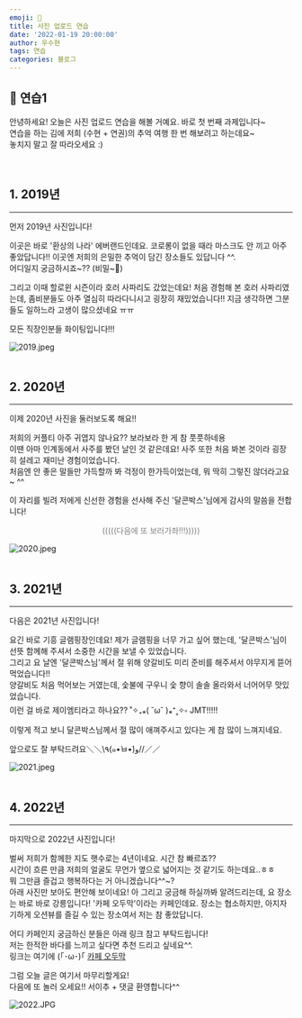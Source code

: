 ```yaml
---
emoji: 📑
title: 사진 업로드 연습
date: '2022-01-19 20:00:00'
author: 우수현
tags: 연습
categories: 블로그
---
```


##  📑 연습1
안녕하세요! 오늘은 사진 업로드 연습을 해볼 거예요. 바로 첫 번째 과제입니다~<br>
연습을 하는 김에 저희 (수현 + 연권)의 추억 여행 한 번 해보려고 하는데요~<br>
놓치지 말고 잘 따라오세요 :)  
<br>
<br>

## 1. 2019년 
---


먼저 2019년 사진입니다! 

이곳은 바로 '환상의 나라' 에버랜드인데요. 코로롱이 없을 때라 마스크도 안 끼고 아주 좋았답니다!!
이곳엔 저희의 은밀한 추억이 담긴 장소들도 있답니다 ^^.<br>
어디일지 궁금하시죠~?? (비밀~🤫)

그리고 이때 할로윈 시즌이라 호러 사파리도 갔었는데요! 처음 경험해 본 호러 사파리였는데, 좀비분들도 아주 열심히 따라다니시고 굉장히 재밌었습니다!! 지금 생각하면 그분들도 일하느라 고생이 많으셨네요 ㅠㅠ 

모든 직장인분들 화이팅입니다!!!

![2019.jpeg](2019.jpeg)
<br>
<br>

## 2. 2020년 
---

이제 2020년 사진을 둘러보도록 해요!!

저희의 커플티 아주 귀엽지 않나요?? 보라보라 한 게 참 풋풋하네용<br>
이땐 아마 인계동에서 사주를 봤던 날인 것 같은데요! 사주 또한 처음 봐본 것이라 굉장히 설레고 재미난 경험이었습니다.<br>
처음엔 안 좋은 말들만 가득할까 봐 걱정이 한가득이었는데, 뭐 딱히 그렇진 않더라고요~ ^^ 

이 자리를 빌려 저에게 신선한 경험을 선사해 주신 '달콘박스'님에게 감사의 말씀을 전합니다!<br>

<center>  <span style="color:grey">(((((다음에 또 보러가좌!!!)))))<grey></center>  

![2020.jpeg](2020.jpeg)
<br>
<br>

## 3. 2021년 
---
다음은 2021년 사진입니다!<br>

요긴 바로 기흥 글램핑장인데요! 제가 글램핑을 너무 가고 싶어 했는데, '달콘박스'님이 선뜻 함께해 주셔서 소중한 시간을 보낼 수 있었습니다.<br>
그리고 요 날엔 '달콘박스님'께서 절 위해 양갈비도 미리 준비를 해주셔서 야무지게 뜯어먹었습니다!!<br>
양갈비도 처음 먹어보는 거였는데, 숯불에 구우니 숯 향이 솔솔 올라와서 너어어무 맛있었습니다.<br>
이런 걸 바로 제이엠티라고 하나요?? ˚✧₊⁎( ˘ω˘ )⁎⁺˳✧༚ JMT!!!!!<br>
이렇게 적고 보니 달콘박스님께서 절 많이 애껴주시고 있다는 게 참 많이 느껴지네요.<br>

앞으로도 잘 부탁드려요＼＼\٩(๑•̀ㅂ•́)و//／／

![2021.jpeg](2021.jpeg)
<br>
<br>

## 4. 2022년 
---
마지막으로 2022년 사진입니다!

벌써 저희가 함께한 지도 햇수로는 4년이네요. 시간 참 빠르죠??<br>
시간이 흐른 만큼 저희의 얼굴도 무언가 옆으로 넓어지는 것 같기도 하는데요..ㅎㅎ<br>
뭐 그만큼 즐겁고 행복하다는 거 아니겠습니다^^~?<br>
아래 사진만 보아도 편안해 보이네요! 아 그리고 궁금해 하실까봐 알려드리는데, 요 장소는 바로 바로 강릉입니다!
'카페 오두막'이라는 카페인데요. 장소는 협소하지만, 아지자기하게 오션뷰를 즐길 수 있는 장소여서 저는 참 좋았답니다.

어디 카페인지 궁금하신 분들은 아래 링크 참고 부탁드립니다!<br>
저는 한적한 바다를 느끼고 싶다면 추천 드리고 싶네요^^.<br>
링크는 여기에 (｢･ω･)｢   [카페 오두막](https://map.naver.com/v5/search/%EA%B0%95%EB%A6%89%20%EC%B9%B4%ED%8E%98%EC%98%A4%EB%91%90%EB%A7%89/place/1304055178?c=14348193.0318410,4553267.3822400,16,0,0,0,dh)

그럼 오늘 글은 여기서 마무리할게요!<br>
다음에 또 놀러 오세요!! 서이추 + 댓글 환영합니다^^

![2022.JPG](2022.JPG)
